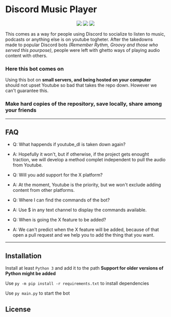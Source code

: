 # Discord Music Player

<p align="center">
<img src="https://img.shields.io/badge/legality-maybe-orange">
<img src="https://img.shields.io/badge/version-0.0.1--DEVELOPEMENT-brightgreen">
<img src="https://img.shields.io/badge/works%3F-for%20now-brightgreen">
</p>

This comes as a way for people using Discord to socialize to listen to music, podcasts or anything else is on youtube togheter. After the takedowns made to popular Discord bots _(Remember Rythm, Groovy and those who served this pourpose)_, people were left with ghetto ways of playing audio content with others.

### Here this bot comes on

Using this bot on **small servers, and being hosted on your computer** should not upset Youtube so bad that takes the repo down. However we can't guarantee this.  

### Make hard copies of the repository, save locally, share among your friends

---

## FAQ

- Q: What happends if youtube_dl is taken down again?
- A: Hopefully it won't, but if otherwise, if the project gets enought traction, we will develop a method complet independent to pull the audio from Youtube.

- Q: Will you add support for the X platform?
- A: At the moment, Youtube is the priority, but we won't exclude adding content from other platforms. 

- Q: Where I can find the commands of the bot?
- A: Use $ in any text channel to display the commands available.

- Q: When is going the X feature to be added?
- A: We can't predict when the X feature will be added, because of that open a pull request and we help you to add the thing that you want.

---

## Installation 

Install at least `Python 3` and add it to the path
__Support for older versions of Python might be added__ 

Use `py -m pip install -r requirements.txt` to install dependencies

Use `py main.py` to start the bot

## License

